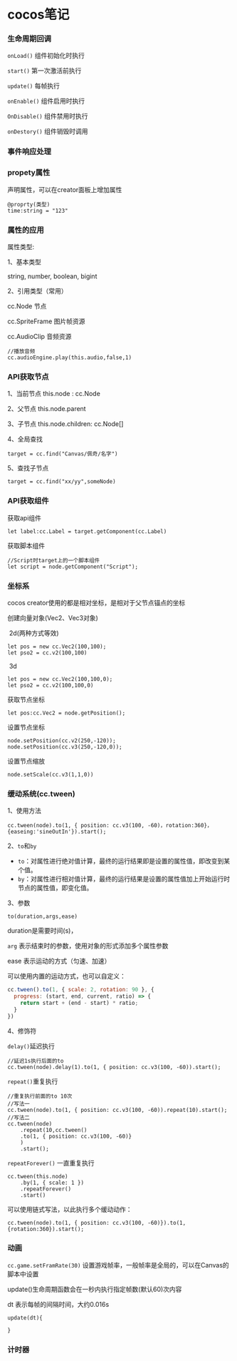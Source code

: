 # cocos笔记

### 生命周期回调

`onLoad()`	组件初始化时执行

`start()`	第一次激活前执行

`update()`	每帧执行

`onEnable()`	组件启用时执行

`OnDisable()`	组件禁用时执行

`onDestory()`	组件销毁时调用

### 事件响应处理

### propety属性

声明属性，可以在creator面板上增加属性

```
@proprty(类型)
time:string = "123"
```

### 属性的应用

 属性类型:

1、基本类型

string, number, boolean, bigint

2、引用类型（常用）

cc.Node 节点

cc.SpriteFrame 图片帧资源

cc.AudioClip 音频资源

```
//播放音频
cc.audioEngine.play(this.audio,false,1)
```

### API获取节点

1、当前节点  this.node : cc.Node

2、父节点 this.node.parent

3、子节点 this.node.children: cc.Node[]

4、全局查找

```
target = cc.find("Canvas/佩奇/名字")
```

5、查找子节点

```
target = cc.find("xx/yy",someNode)
```

### API获取组件

获取api组件

```
let label:cc.Label = target.getComponent(cc.Label)
```

获取脚本组件

```
//Script时target上的一个脚本组件
let script = node.getComponent("Script");
```

### 坐标系

cocos creator使用的都是相对坐标，是相对于父节点锚点的坐标

创建向量对象(Vec2、Vec3对象)

​	2d(两种方式等效)

```
let pos = new cc.Vec2(100,100);
let pso2 = cc.v2(100,100)
```

​	3d

```
let pos = new cc.Vec2(100,100,0);
let pso2 = cc.v2(100,100,0)
```

获取节点坐标

```
let pos:cc.Vec2 = node.getPosition();
```

设置节点坐标

```
node.setPosition(cc.v2(250,-120));
node.setPosition(cc.v3(250,-120,0));
```

设置节点缩放

```
node.setScale(cc.v3(1,1,0))
```

### 缓动系统(cc.tween)

1、使用方法

```
cc.tween(node).to(1, { position: cc.v3(100, -60)，rotation:360}，{easeing:'sineOutIn'}).start();
```

2、`to`和`by`

- `to`：对属性进行绝对值计算，最终的运行结果即是设置的属性值，即改变到某个值。
- `by`：对属性进行相对值计算，最终的运行结果是设置的属性值加上开始运行时节点的属性值，即变化值。

3、参数

`to(duration,args,ease)` 

 duration是需要时间(s)，

`arg` 表示结束时的参数，使用对象的形式添加多个属性参数

ease 表示运动的方式（匀速、加速）

可以使用内置的运动方式，也可以自定义：

```js
cc.tween().to(1, { scale: 2, rotation: 90 }, {
  progress: (start, end, current, ratio) => {
    return start + (end - start) * ratio;
  }
})
```

4、修饰符

`delay()`延迟执行

```
//延迟1s执行后面的to
cc.tween(node).delay(1).to(1, { position: cc.v3(100, -60)).start();
```

`repeat()`重复执行

```
//重复执行前面的to 10次
//写法一
cc.tween(node).to(1, { position: cc.v3(100, -60)).repeat(10).start();
//写法二
cc.tween(node)
	.repeat(10,cc.tween()
	.to(1, { position: cc.v3(100, -60)}
	)
	.start();
```

`repeatForever()`  一直重复执行

```
cc.tween(this.node)
    .by(1, { scale: 1 })
    .repeatForever()
    .start()
```

可以使用链式写法，以此执行多个缓动动作：

```
cc.tween(node).to(1, { position: cc.v3(100, -60)}).to(1,{rotation:360}).start();
```

### 动画

`cc.game.setFramRate(30)` 设置游戏帧率，一般帧率是全局的，可以在Canvas的脚本中设置

update()生命周期函数会在一秒内执行指定帧数(默认60)次内容

dt 表示每帧的间隔时间，大约0.016s

```
update(dt){
	
}
```

### 计时器